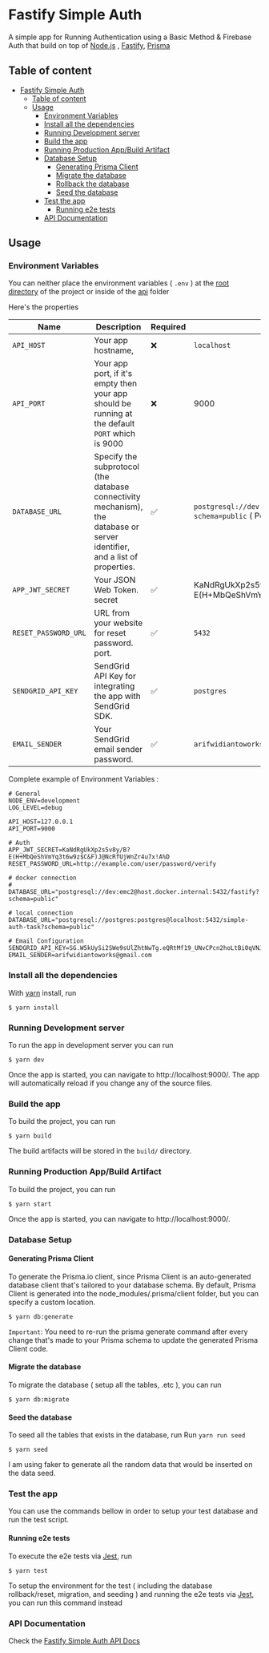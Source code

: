 # Fastify Simple Auth

A simple app for Running Authentication using a Basic Method & Firebase Auth that build on top of [Node.js](https://nodejs.org/en/) , [Fastify](https://www.fastify.io/), [Prisma](https://www.prisma.io/)

## Table of content

- [Fastify Simple Auth](#fastify-simple-auth)
  - [Table of content](#table-of-content)
  - [Usage](#usage)
    - [Environment Variables](#environment-variables)
    - [Install all the dependencies](#install-all-the-dependencies)
    - [Running Development server](#running-development-server)
    - [Build the app](#build-the-app)
    - [Running Production App/Build Artifact](#running-production-app/build-artifact)
    - [Database Setup](#database-setup)
      - [Generating Prisma Client](#generating-prisma-client)
      - [Migrate the database](#migrate-the-database)
      - [Rollback the database](#rollback-the-database)
      - [Seed the database](#seed-the-database)
    - [Test the app](#test-the-app)
      - [Running e2e tests](#running-e2e-tests)
    - [API Documentation](#api-documentation)

## Usage

### Environment Variables

You can neither place the environment variables ( `.env` ) at the [root directory](https://github.com/arifwidianto08/fastify-simple-management) of the project or inside of the [api](/apps/api) folder

Here's the properties

| Name                 | Description                                                                                                                 | Required | Example                                                                      |
| -------------------- | --------------------------------------------------------------------------------------------------------------------------- | -------- | ---------------------------------------------------------------------------- |
| `API_HOST`           | Your app hostname,                                                                                                          | ❌       | `localhost`                                                                  |
| `API_PORT`           | Your app port, if it's empty then your app should be running at the default `PORT` which is 9000                            | ❌       | 9000                                                                         |
| `DATABASE_URL`       | Specify the subprotocol (the database connectivity mechanism), the database or server identifier, and a list of properties. | ✅       | `postgresql://dev:emc2@localhost:5432/fastify?schema=public` ( PostgresSQL ) |
| `APP_JWT_SECRET`     | Your JSON Web Token. secret                                                                                                 | ✅       | KaNdRgUkXp2s5v8y/B?E(H+MbQeShVmYq3t6w9z$C&F)J@NcRfUjWnZr4u7x!A%D             |
| `RESET_PASSWORD_URL` | URL from your website for reset password. port.                                                                             | ✅       | `5432`                                                                       |
| `SENDGRID_API_KEY`   | SendGrid API Key for integrating the app with SendGrid SDK.                                                                 | ✅       | `postgres`                                                                   |
| `EMAIL_SENDER`       | Your SendGrid email sender password.                                                                                        | ✅       | `arifwidiantoworks@gmail.com`                                                |

Complete example of Environment Variables :

```
# General
NODE_ENV=development
LOG_LEVEL=debug

API_HOST=127.0.0.1
API_PORT=9000

# Auth
APP_JWT_SECRET=KaNdRgUkXp2s5v8y/B?E(H+MbQeShVmYq3t6w9z$C&F)J@NcRfUjWnZr4u7x!A%D
RESET_PASSWORD_URL=http://example.com/user/password/verify

# docker connection
# DATABASE_URL="postgresql://dev:emc2@host.docker.internal:5432/fastify?schema=public"

# local connection
DATABASE_URL="postgresql://postgres:postgres@localhost:5432/simple-auth-task?schema=public"

# Email Configuration
SENDGRID_API_KEY=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
EMAIL_SENDER=arifwidiantoworks@gmail.com
```

### Install all the dependencies

With [yarn](https://yarnpkg.com/) install, run

```
$ yarn install
```

### Running Development server

To run the app in development server you can run

```
$ yarn dev
```

Once the app is started, you can navigate to http://localhost:9000/. The app will automatically reload if you change any of the source files.

### Build the app

To build the project, you can run

```
$ yarn build
```

The build artifacts will be stored in the `build/` directory.

### Running Production App/Build Artifact

To build the project, you can run

```
$ yarn start
```

Once the app is started, you can navigate to http://localhost:9000/.

### Database Setup

#### Generating Prisma Client

To generate the Prisma.io client, since Prisma Client is an auto-generated database client that's tailored to your database schema. By default, Prisma Client is generated into the node_modules/.prisma/client folder, but you can specify a custom location.

```
$ yarn db:generate
```

`Important`: You need to re-run the prisma generate command after every change that's made to your Prisma schema to update the generated Prisma Client code.

#### Migrate the database

To migrate the database ( setup all the tables, .etc ), you can run

```
$ yarn db:migrate
```

#### Seed the database

To seed all the tables that exists in the database, run
Run `yarn run seed`

```
$ yarn seed
```

I am using faker to generate all the random data that would be inserted on the data seed.

### Test the app

You can use the commands bellow in order to setup your test database and run the test script.

#### Running e2e tests

To execute the e2e tests via [Jest](https://jestjs.io), run

```
$ yarn test
```

To setup the environment for the test ( including the database rollback/reset, migration, and seeding ) and running the e2e tests via [Jest](https://jestjs.io), you can run this command instead

### API Documentation

Check the [Fastify Simple Auth API Docs](https://documenter.getpostman.com/view/5050305/2s93RKyvBa)
